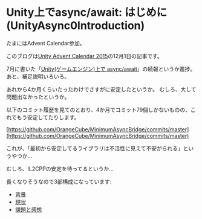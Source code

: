 # Unity上でasync/await: はじめに (UnityAsync0Introduction)

たまにはAdvent Calendar参加。

このブログは[Unity Advent Calendar 2015](http://qiita.com/advent-calendar/2015/unity)の12月1日の記事です。

7月に書いた「[Unity(ゲームエンジン)上で async/await](http://ufcpp.net/blog/2015/07/unityasyncbridge/)」の続報というか進捗。
あと、補足説明いろいろ。

あれから4か月くらいたったわけでさすがに安定したというか。
むしろ、大して問題出なかったというか。

以下のコミット履歴を見てのとおり、4か月でコミット79個しかないものの、これでもう安定してたりします。

[https://github.com/OrangeCube/MinimumAsyncBridge/commits/master](https://github.com/OrangeCube/MinimumAsyncBridge/commits/master)

これが、「最初から安定してるライブラリは不活性に見えて不安がられる」というやつか…

むしろ、IL2CPPの安定を待ってるというか…

長くなりそうなので3部構成になっています:

- [背景](UnityAsync1Background)
- [現状](UnityAsync2CurrentStatus)
- [課題と感想](UnityAsync3Retrospective)

